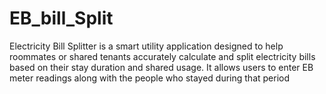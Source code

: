 # EB_bill_Split
Electricity Bill Splitter is a smart utility application designed to help roommates or shared tenants accurately calculate and split electricity bills based on their stay duration and shared usage. It allows users to enter EB meter readings along with the people who stayed during that period
